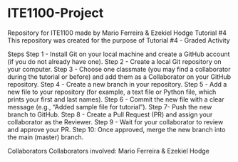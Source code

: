 # ITE1100-Project
Repository for ITE1100 made by Mario Ferreira &amp; Ezekiel Hodge 
 Tutorial #4
This repository was created for the purpose of Tutorial #4 - Graded Activity

Steps
Step 1 - Install Git on your local machine and create a GitHub account (if you do not already have one).
Step 2 - Create a local Git repository on your computer.
Step 3 - Choose one classmate (you may find a collaborator during the tutorial or before) and add them as a Collaborator on your GitHub repository.
Step 4 - Create a new branch in your repository.
Step 5 - Add a new file to your repository (for example, a text file or Python file, which prints your first and last names).
Step 6 - Commit the new file with a clear message (e.g., “Added sample file for tutorial”).
Step 7- Push the new branch to GitHub.
Step 8 - Create a Pull Request (PR) and assign your collaborator as the Reviewer.
Step 9 - Wait for your collaborator to review and approve your PR.
Step 10: Once approved, merge the new branch into the main (master) branch.

Collaborators
Collaborators involved: Mario Ferreira & Ezekiel Hodge
